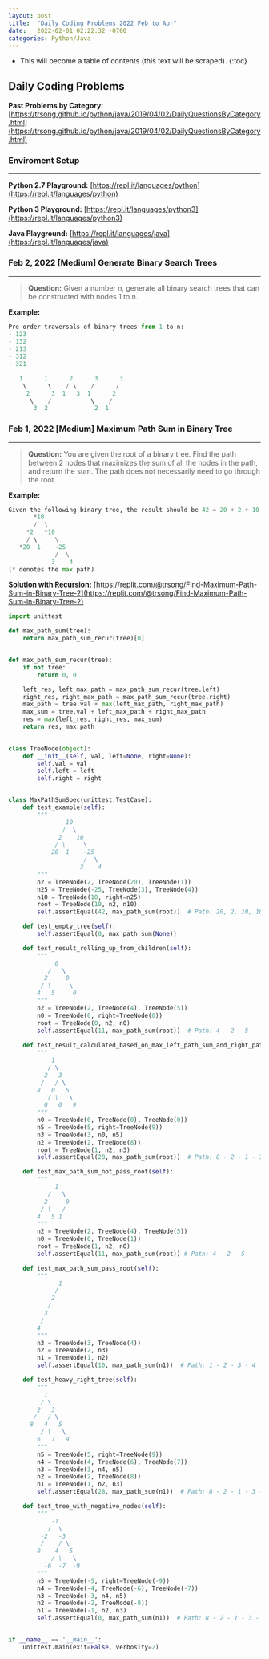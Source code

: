 ```yaml
---
layout: post
title:  "Daily Coding Problems 2022 Feb to Apr"
date:   2022-02-01 02:22:32 -0700
categories: Python/Java
---
```

* This will become a table of contents (this text will be scraped).
{:toc}

## Daily Coding Problems

**Past Problems by Category:** [https://trsong.github.io/python/java/2019/04/02/DailyQuestionsByCategory.html](https://trsong.github.io/python/java/2019/04/02/DailyQuestionsByCategory.html)

### Enviroment Setup
---

**Python 2.7 Playground:** [https://repl.it/languages/python](https://repl.it/languages/python)

**Python 3 Playground:** [https://repl.it/languages/python3](https://repl.it/languages/python3) 

**Java Playground:** [https://repl.it/languages/java](https://repl.it/languages/java)


### Feb 2, 2022 \[Medium\] Generate Binary Search Trees
--- 
> **Question:** Given a number n, generate all binary search trees that can be constructed with nodes 1 to n.
 
**Example:**
```py
Pre-order traversals of binary trees from 1 to n:
- 123
- 132
- 213
- 312
- 321

   1      1      2      3      3
    \      \    / \    /      /
     2      3  1   3  1      2
      \    /           \    /
       3  2             2  1
``` 

### Feb 1, 2022 \[Medium\] Maximum Path Sum in Binary Tree
--- 
> **Question:** You are given the root of a binary tree. Find the path between 2 nodes that maximizes the sum of all the nodes in the path, and return the sum. The path does not necessarily need to go through the root.

**Example:**
```py
Given the following binary tree, the result should be 42 = 20 + 2 + 10 + 10.
       *10
       /  \
     *2   *10
     / \     \
   *20  1    -25
             /  \
            3    4
(* denotes the max path)
```

**Solution with Recursion:** [https://replit.com/@trsong/Find-Maximum-Path-Sum-in-Binary-Tree-2](https://replit.com/@trsong/Find-Maximum-Path-Sum-in-Binary-Tree-2)
```py
import unittest

def max_path_sum(tree):
    return max_path_sum_recur(tree)[0]


def max_path_sum_recur(tree):
    if not tree:
        return 0, 0

    left_res, left_max_path = max_path_sum_recur(tree.left)
    right_res, right_max_path = max_path_sum_recur(tree.right)
    max_path = tree.val + max(left_max_path, right_max_path)
    max_sum = tree.val + left_max_path + right_max_path
    res = max(left_res, right_res, max_sum)
    return res, max_path
    

class TreeNode(object):
    def __init__(self, val, left=None, right=None):
        self.val = val
        self.left = left
        self.right = right


class MaxPathSumSpec(unittest.TestCase):
    def test_example(self):
        """
                10
               /  \
              2    10
             / \     \
            20  1    -25
                     /  \
                    3    4
        """
        n2 = TreeNode(2, TreeNode(20), TreeNode(1))
        n25 = TreeNode(-25, TreeNode(3), TreeNode(4))
        n10 = TreeNode(10, right=n25)
        root = TreeNode(10, n2, n10)
        self.assertEqual(42, max_path_sum(root))  # Path: 20, 2, 10, 10

    def test_empty_tree(self):
        self.assertEqual(0, max_path_sum(None))

    def test_result_rolling_up_from_children(self):
        """
             0
           /   \
          2     0
         / \     \
        4   5     0
        """
        n2 = TreeNode(2, TreeNode(4), TreeNode(5))
        n0 = TreeNode(0, right=TreeNode(0))
        root = TreeNode(0, n2, n0)
        self.assertEqual(11, max_path_sum(root))  # Path: 4 - 2 - 5
    
    def test_result_calculated_based_on_max_left_path_sum_and_right_path_sum(self):
        """
            1
           / \
          2   3
         /   / \
        8   0   5
           / \   \
          0   0   9
        """
        n0 = TreeNode(0, TreeNode(0), TreeNode(0))
        n5 = TreeNode(5, right=TreeNode(9))
        n3 = TreeNode(3, n0, n5)
        n2 = TreeNode(2, TreeNode(8))
        root = TreeNode(1, n2, n3)
        self.assertEqual(28, max_path_sum(root))  # Path: 8 - 2 - 1 - 3 - 5 - 9

    def test_max_path_sum_not_pass_root(self):
        """
             1
           /   \
          2     0
         / \   /
        4   5 1
        """
        n2 = TreeNode(2, TreeNode(4), TreeNode(5))
        n0 = TreeNode(0, TreeNode(1))
        root = TreeNode(1, n2, n0)
        self.assertEqual(11, max_path_sum(root)) # Path: 4 - 2 - 5

    def test_max_path_sum_pass_root(self):
        """
              1
             /
            2
           /
          3
         /
        4
        """
        n3 = TreeNode(3, TreeNode(4))
        n2 = TreeNode(2, n3)
        n1 = TreeNode(1, n2)
        self.assertEqual(10, max_path_sum(n1))  # Path: 1 - 2 - 3 - 4

    def test_heavy_right_tree(self):
        """
          1
         / \
        2   3
       /   / \
      8   4   5
         / \   \
        6   7   9
        """
        n5 = TreeNode(5, right=TreeNode(9))
        n4 = TreeNode(4, TreeNode(6), TreeNode(7))
        n3 = TreeNode(3, n4, n5)
        n2 = TreeNode(2, TreeNode(8))
        n1 = TreeNode(1, n2, n3)
        self.assertEqual(28, max_path_sum(n1))  # Path: 8 - 2 - 1 - 3 - 5 - 9 

    def test_tree_with_negative_nodes(self):
        """
            -1
           /  \
         -2   -3
         /    / \
       -8   -4  -5
            / \   \
          -6  -7  -9
        """
        n5 = TreeNode(-5, right=TreeNode(-9))
        n4 = TreeNode(-4, TreeNode(-6), TreeNode(-7))
        n3 = TreeNode(-3, n4, n5)
        n2 = TreeNode(-2, TreeNode(-8))
        n1 = TreeNode(-1, n2, n3)
        self.assertEqual(0, max_path_sum(n1))  # Path: 8 - 2 - 1 - 3 - 5 - 9 


if __name__ == '__main__':
    unittest.main(exit=False, verbosity=2)
```